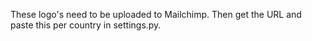 These logo's need to be uploaded to Mailchimp. Then get the URL and paste this per country in settings.py.